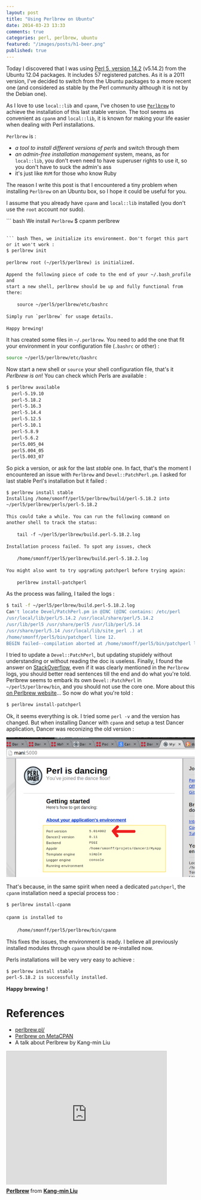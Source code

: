 ```yaml
---
layout: post
title: "Using Perlbrew on Ubuntu"
date: 2014-03-23 13:33
comments: true
categories: perl, perlbrew, ubuntu
featured: "/images/posts/h1-beer.png"
published: true
---
```


Today I discovered that I was using
[Perl 5, version 14.2](https://metacpan.org/pod/release/FLORA/perl-5.14.2/pod/perl.pod)
(v5.14.2) from the Ubuntu 12.04 packages. It includes 57 registered patches. As it is a 2011 version, I've decided to switch from the Ubuntu packages to a more recent one (and considered as stable by the Perl community although it is not by the Debian one).

As I love to use `local::lib` and `cpanm`, I've chosen to use [`Perlbrew`](http://perlbrew.pl/) to achieve the installation of this last stable version. The tool seems as convenient as `cpanm` and `local::lib`, it is known for making your life easier when dealing with Perl installations.

`Perlbrew` is :

* *a tool to install different versions of perls* and switch through them
* *an admin-free installation management* system, means, as for `local::lib`, you don't even need to have superuser rights to use it, so you don't have to suck the admin's ass
* it's just like `RVM` for those who know Ruby

<!--more-->

The reason I write this post is that I encountered a tiny problem when installing `Perlbrew` on an Ubuntu box, so I hope it could be useful for you.

I assume that you already have `cpanm` and `local::lib` installed (you don't use the `root` account nor sudo).

``` bash We install `Perlbrew`
$ cpanm perlbrew
```

``` bash Then, we initialize its environment. Don't forget this part or it won't work :
$ perlbrew init

perlbrew root (~/perl5/perlbrew) is initialized.
	
Append the following piece of code to the end of your ~/.bash_profile and
start a new shell, perlbrew should be up and fully functional from there:
	
    source ~/perl5/perlbrew/etc/bashrc
		
Simply run `perlbrew` for usage details.
		
Happy brewing!
````		

It has created some files in `~/.perlbrew`. You need to add the one that fit your environment in your configuration file (`.bashrc` or other) : 

``` bash In .bashrc
source ~/perl5/perlbrew/etc/bashrc
```

Now start a new shell or `source` your shell configuration file, that's it *Perlbrew is on*! You can check which Perls are available :
``` bash
$ perlbrew available
  perl-5.19.10
  perl-5.18.2
  perl-5.16.3
  perl-5.14.4
  perl-5.12.5
  perl-5.10.1
  perl-5.8.9
  perl-5.6.2
  perl5.005_04
  perl5.004_05
  perl5.003_07
```						  

So pick a version, or ask for the last *stable* one. In fact, that's the moment I encountered an issue with `Perlbrew` and `Devel::PatchPerl.pm`. I asked for last stable Perl's installation but it failed :
```
$ perlbrew install stable
Installing /home/smonff/perl5/perlbrew/build/perl-5.18.2 into
~/perl5/perlbrew/perls/perl-5.18.2
	
This could take a while. You can run the following command on
another shell to track the status:
	
	tail -f ~/perl5/perlbrew/build.perl-5.18.2.log
	  
Installation process failed. To spot any issues, check
	  
    /home/smonff/perl5/perlbrew/build.perl-5.18.2.log
		
You might also want to try upgrading patchperl before trying again:
		  
	perlbrew install-patchperl
```

As the process was failing, I tailed the logs :
``` bash
$ tail -f ~/perl5/perlbrew/build.perl-5.18.2.log
Can't locate Devel/PatchPerl.pm in @INC (@INC contains: /etc/perl 
/usr/local/lib/perl/5.14.2 /usr/local/share/perl/5.14.2
/usr/lib/perl5 /usr/share/perl5 /usr/lib/perl/5.14 
/usr/share/perl/5.14 /usr/local/lib/site_perl .) at 
/home/smonff/perl5/bin/patchperl line 12.
BEGIN failed--compilation aborted at /home/smonff/perl5/bin/patchperl line 12.
```
I tried to update a `Devel::PatchPerl`, but updating stupidely without understanding or without reading the doc is useless. Finally, I found the answer on [StackOverflow](http://stackoverflow.com/questions/16113467/perlbrew-fails-with-cant-locate-devel-patchperl-pm), even if it was clearly mentioned in the `Perlbrew` logs, you should better read sentences till the end and do what you're told. Perlbrew seems to embark its own `Devel::PatchPerl` in `~/perl5/perlbrew/bin`, and you should not use the core one. More about this [on Perlbrew website](http://perlbrew.pl/Perlbrew-and-Friends.html)... So now do what you're told : 
``` bash
$ perlbrew install-patchperl  
```
Ok, it seems everything is ok. I tried some `perl -v` and the version has changed. But when installing Dancer with `cpanm` and setup a test Dancer application, Dancer was reconizing the old version :

![Dancer don't use Perlbrew](/images/posts/dancer.png)

That's because, in the same spirit when need a dedicated `patchperl`, the `cpanm` installation need a special process too : 
``` bash
$ perlbrew install-cpanm
	
cpanm is installed to
	
	/home/smonff/perl5/perlbrew/bin/cpanm
```	

This fixes the issues, the environment is ready. I believe all previously installed modules through `cpanm` should be re-installed now.

Perls installations will be very very easy to achieve :
``` bash
$ perlbrew install stable 
perl-5.18.2 is successfully installed.
```
**Happy brewing !**

# References
* [perlbrew.pl/](http://perlbrew.pl/)
* [Perlbrew on MetaCPAN](https://metacpan.org/pod/distribution/App-perlbrew/bin/perlbrew)
* A talk about Perlbrew by Kang-min Liu

<iframe src="http://www.slideshare.net/slideshow/embed_code/9708071" width="427" height="356" frameborder="0" marginwidth="0" marginheight="0" scrolling="no" style="border:1px solid #CCC; border-width:1px 1px 0; margin-bottom:5px; max-width: 100%;" allowfullscreen> </iframe> <div style="margin-bottom:5px"> <strong> <a href="https://fr.slideshare.net/gugod/perlbrew" title="Perlbrew" target="_blank">Perlbrew</a> </strong> from <strong><a href="http://www.slideshare.net/gugod" target="_blank">Kang-min Liu</a></strong> </div>
